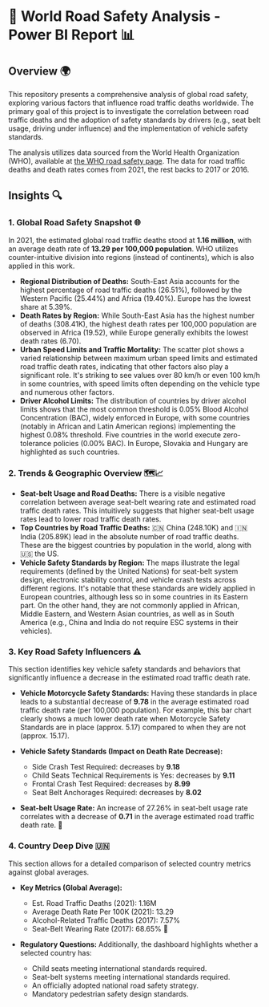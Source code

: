 # 🚗 World Road Safety Analysis - Power BI Report 📊

## Overview 🌍

This repository presents a comprehensive analysis of global road safety, exploring various factors that influence road traffic deaths worldwide. The primary goal of this project is to investigate the correlation between road traffic deaths and the adoption of safety standards by drivers (e.g., seat belt usage, driving under influence) and the implementation of vehicle safety standards.

The analysis utilizes data sourced from the World Health Organization (WHO), available at [the WHO road safety page](https://www.who.int/data/gho/data/themes/road-safety). The data for road traffic deaths and death rates comes from 2021, the rest backs to 2017 or 2016.

## Insights 🔍

### 1. Global Road Safety Snapshot 🌐

In 2021, the estimated global road traffic deaths stood at **1.16 million**, with an average death rate of **13.29 per 100,000 population**. WHO utilizes counter-intuitive division into regions (instead of continents), which is also applied in this work.

* **Regional Distribution of Deaths:** South-East Asia accounts for the highest percentage of road traffic deaths (26.51%), followed by the Western Pacific (25.44%) and Africa (19.40%). Europe has the lowest share at 5.39%.
* **Death Rates by Region:** While South-East Asia has the highest number of deaths (308.41K), the highest death rates per 100,000 population are observed in Africa (19.52), while Europe generally exhibits the lowest death rates (6.70).
* **Urban Speed Limits and Traffic Mortality:** The scatter plot shows a varied relationship between maximum urban speed limits and estimated road traffic death rates, indicating that other factors also play a significant role. It's striking to see values over 80 km/h or even 100 km/h in some countries, with speed limits often depending on the vehicle type and numerous other factors.
* **Driver Alcohol Limits:** The distribution of countries by driver alcohol limits shows that the most common threshold is 0.05% Blood Alcohol Concentration (BAC), widely enforced in Europe, with some countries (notably in African and Latin American regions) implementing the highest 0.08% threshold. Five countries in the world execute zero-tolerance policies (0.00% BAC). In Europe, Slovakia and Hungary are highlighted as such countries.

### 2. Trends & Geographic Overview 🗺️📈

* **Seat-belt Usage and Road Deaths:** There is a visible negative correlation between average seat-belt wearing rate and estimated road traffic death rates. This intuitively suggests that higher seat-belt usage rates lead to lower road traffic death rates.
* **Top Countries by Road Traffic Deaths:** 🇨🇳 China (248.10K) and 🇮🇳 India (205.89K) lead in the absolute number of road traffic deaths. These are the biggest countries by population in the world, along with 🇺🇸 the US.
* **Vehicle Safety Standards by Region:** The maps illustrate the legal requirements (defined by the United Nations) for seat-belt system design, electronic stability control, and vehicle crash tests across different regions. It's notable that these standards are widely applied in European countries, although less so in some countries in its Eastern part. On the other hand, they are not commonly applied in African, Middle Eastern, and Western Asian countries, as well as in South America (e.g., China and India do not require ESC systems in their vehicles).

### 3. Key Road Safety Influencers ⚠️

This section identifies key vehicle safety standards and behaviors that significantly influence a decrease in the estimated road traffic death rate.

* **Vehicle Motorcycle Safety Standards:** Having these standards in place leads to a substantial decrease of **9.78** in the average estimated road traffic death rate (per 100,000 population). For example, this bar chart clearly shows a much lower death rate when Motorcycle Safety Standards are in place (approx. 5.17) compared to when they are not (approx. 15.17).
* **Vehicle Safety Standards (Impact on Death Rate Decrease):**

  * Side Crash Test Required: decreases by **9.18**
  * Child Seats Technical Requirements is Yes: decreases by **9.11**
  * Frontal Crash Test Required: decreases by **8.99**
  * Seat Belt Anchorages Required: decreases by **8.02**
* **Seat-belt Usage Rate:** An increase of 27.26% in seat-belt usage rate correlates with a decrease of **0.71** in the average estimated road traffic death rate. 🎯

### 4. Country Deep Dive 🇺🇳

This section allows for a detailed comparison of selected country metrics against global averages.

* **Key Metrics (Global Average):**

  * Est. Road Traffic Deaths (2021): 1.16M
  * Average Death Rate Per 100K (2021): 13.29
  * Alcohol-Related Traffic Deaths (2017): 7.57%
  * Seat-Belt Wearing Rate (2017): 68.65% 🧷
* **Regulatory Questions:** Additionally, the dashboard highlights whether a selected country has:

  * Child seats meeting international standards required.
  * Seat-belt systems meeting international standards required.
  * An officially adopted national road safety strategy.
  * Mandatory pedestrian safety design standards.
